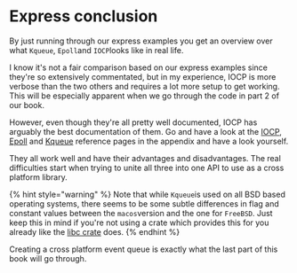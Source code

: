 # Express conclusion

By just running through our express examples you get an overview over what `Kqueue`, `Epoll`and `IOCP`looks like in real life. 

I know it's not a fair comparison based on our express examples since they're so extensively commentated, but in my experience, IOCP is more verbose than the two others and requires a lot more setup to get working. This will be especially apparent when we go through the code in part 2 of our book.

However, even though they're all pretty well documented, IOCP has arguably the best documentation of them. Go and have a look at the [IOCP](appendix-1/iocp.md),  [Epoll](appendix-1/epoll.md) and [Kqueue](appendix-1/kqueue.md) reference pages in the appendix and have a look yourself.

They all work well and have their advantages and disadvantages. The real difficulties start when trying to unite all three into one API to use as a cross platform library.

{% hint style="warning" %}
Note that while `Kqueue`is used on all BSD based operating systems, there seems to be some subtle differences in flag and constant values between the `macos`version and the one for `FreeBSD`. Just keep this in mind if you're not using a crate which provides this for you already like the [libc crate](https://github.com/rust-lang/libc) does.
{% endhint %}

Creating a cross platform event queue is exactly what the last part of this book will go through.

